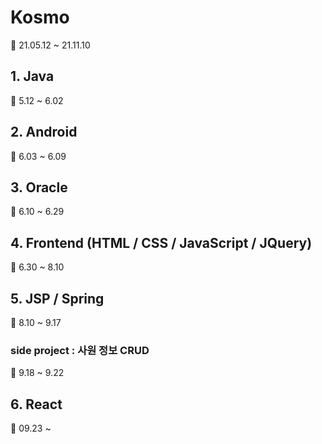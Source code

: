 # Kosmo
:calendar: 21.05.12 ~ 21.11.10  

## 1. Java
:calendar: 5.12 ~ 6.02

## 2. Android
:calendar: 6.03 ~ 6.09

## 3. Oracle
:calendar: 6.10 ~ 6.29

## 4. Frontend (HTML / CSS / JavaScript / JQuery)
:calendar: 6.30 ~ 8.10

## 5. JSP / Spring
:calendar: 8.10 ~ 9.17

### side project : 사원 정보 CRUD
:calendar: 9.18 ~ 9.22

## 6. React
:calendar: 09.23 ~ 


